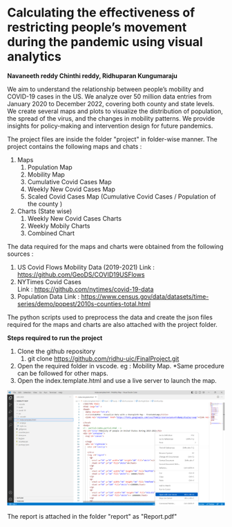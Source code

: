 # Calculating the effectiveness of restricting people’s movement during the pandemic using visual analytics

**Navaneeth reddy Chinthi reddy, Ridhuparan Kungumaraju**

We aim to understand the relationship between people’s mobility and COVID-19 cases in the US. We analyze over 50 million data entries from January 2020 to December 2022, covering both county and state levels. We create several maps and plots to visualize the distribution of population, the spread of the virus, and the changes in mobility patterns. We provide insights for policy-making and intervention design for future pandemics. 

The project files are inside the folder "project" in folder-wise manner. The project contains the following maps and chats : 

 1. Maps
	 1. Population Map
	 2. Mobility Map 
	 3. Cumulative Covid Cases Map
	 4. Weekly New Covid Cases Map
	 5. Scaled Covid Cases Map (Cumulative Covid Cases / Population of the county )
2. Charts (State wise)
	1. Weekly New Covid Cases Charts
	2. Weekly Mobily Charts
	3. Combined Chart

The data required for the maps and charts were obtained from the following sources :
1. US Covid Flows Mobility Data (2019-2021)
Link : https://github.com/GeoDS/COVID19USFlows
2.  NYTimes Covid Cases  
Link : https://github.com/nytimes/covid-19-data
3.  Population Data
Link : https://www.census.gov/data/datasets/time-series/demo/popest/2010s-counties-total.html

The python scripts used to preprocess the data and create the json files required for the maps and charts are also attached with the project folder.

**Steps required to run the project**

 1. Clone the github repository
	 1. git clone https://github.com/ridhu-uic/FinalProject.git
 2. Open the required folder in vscode. eg : Mobility Map. *Same procedure can be followed for other maps.
 3. Open the index.template.html and use a live server to launch the map.

 ![Launch Server](launch_server.png)
 
 
 The report is attached in the folder "report" as "Report.pdf"
